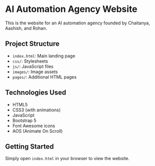 # AI Automation Agency Website

This is the website for an AI automation agency founded by Chaitanya, Aashish, and Rohan.

## Project Structure

- `index.html`: Main landing page
- `css/`: Stylesheets
- `js/`: JavaScript files
- `images/`: Image assets
- `pages/`: Additional HTML pages

## Technologies Used

- HTML5
- CSS3 (with animations)
- JavaScript
- Bootstrap 5
- Font Awesome icons
- AOS (Animate On Scroll)

## Getting Started

Simply open `index.html` in your browser to view the website.
